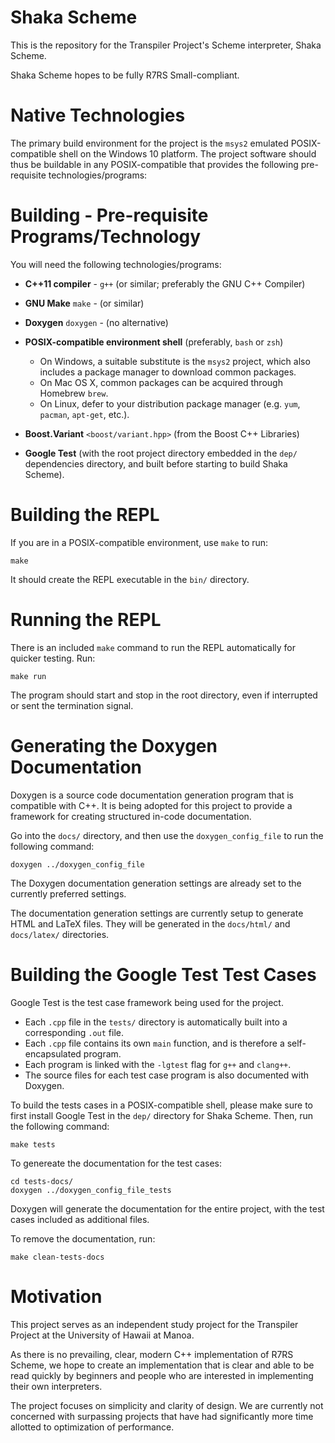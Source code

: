 # Shaka Scheme

This is the repository for the Transpiler Project's Scheme interpreter,
Shaka Scheme.

Shaka Scheme hopes to be fully R7RS Small-compliant.

# Native Technologies

The primary build environment for the project is the `msys2` emulated
POSIX-compatible shell on the Windows 10 platform. The project software should
thus be buildable in any POSIX-compatible that provides the following
pre-requisite technologies/programs:

# Building - Pre-requisite Programs/Technology

You will need the following technologies/programs:

- **C++11 compiler** - `g++` (or similar; preferably the GNU C++ Compiler)
- **GNU Make** `make` - (or similar)
- **Doxygen** `doxygen` - (no alternative)
- **POSIX-compatible environment shell** (preferably, `bash` or `zsh`)
    - On Windows, a suitable substitute is the `msys2` project, which also
      includes a package manager to download common packages.
    - On Mac OS X, common packages can be acquired through Homebrew `brew`.
    - On Linux, defer to your distribution package manager
      (e.g. `yum`, `pacman`, `apt-get`, etc.).

- **Boost.Variant** `<boost/variant.hpp>` (from the Boost C++ Libraries)
- **Google Test** (with the root project directory embedded in the `dep/`
  dependencies directory, and built before starting to build Shaka Scheme).

# Building the REPL

If you are in a POSIX-compatible environment, use `make` to run:

    make

It should create the REPL executable in the `bin/` directory.

# Running the REPL

There is an included `make` command to run the REPL automatically for
quicker testing. Run:

    make run

The program should start and stop in the root directory, even if interrupted
or sent the termination signal.

# Generating the Doxygen Documentation

Doxygen is a source code documentation generation program that is compatible
with C++. It is being adopted for this project to provide a framework for creating
structured in-code documentation.

Go into the `docs/` directory, and then use the `doxygen_config_file` to run the
following command:

    doxygen ../doxygen_config_file

The Doxygen documentation generation settings are already set to the currently
preferred settings.

The documentation generation settings are currently setup to generate HTML and
LaTeX files. They will be generated in the `docs/html/` and `docs/latex/` directories.

# Building the Google Test Test Cases

Google Test is the test case framework being used for the project.

- Each `.cpp` file in the `tests/` directory is automatically built into a
corresponding `.out` file.
- Each `.cpp` file contains its own `main` function, and is therefore a
self-encapsulated program. 
- Each program is linked with the `-lgtest` flag for `g++` and `clang++`.
- The source files for each test case program is also documented with Doxygen.

To build the tests cases in a POSIX-compatible shell, please make sure to first
install Google Test in the `dep/` directory for Shaka Scheme. Then, run the
following command:

    make tests

To genereate the documentation for the test cases:

    cd tests-docs/
    doxygen ../doxygen_config_file_tests

Doxygen will generate the documentation for the entire project, with the test
cases included as additional files. 

To remove the documentation, run:

    make clean-tests-docs


# Motivation

This project serves as an independent study project for the Transpiler
Project at the University of Hawaii at Manoa.

As there is no prevailing, clear, modern C++ implementation of R7RS
Scheme, we hope to create an implementation that is clear and able to
be read quickly by beginners and people who are interested in implementing
their own interpreters.

The project focuses on simplicity and clarity of design. We are
currently not concerned with surpassing projects that have had significantly
more time allotted to optimization of performance.

